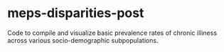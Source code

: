 # meps-disparities-post
Code to compile and visualize basic prevalence rates of chronic illiness across various socio-demographic subpopulations.
